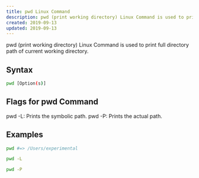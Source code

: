 ```yaml
---
title: pwd Linux Command
description: pwd (print working directory) Linux Command is used to print full directory path of current working directory.
created: 2019-09-13
updated: 2019-09-13
---
```


pwd (print working directory) Linux Command is used to print full directory path of current working directory.


## Syntax

```sh
pwd [Option(s)]
```
## Flags for pwd Command

pwd -L: Prints the symbolic path.
pwd -P: Prints the actual path.

## Examples

```sh
pwd #=> /Users/experimental
```

```sh
pwd -L
```

```sh
pwd -P
```
